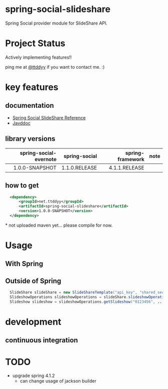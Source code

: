 # spring-social-slideshare

Spring Social provider module for SlideShare API.


# Project Status

Actively implementing features!!  

ping me at [@ttddyy](https://twitter.com/ttddyy) if you want to contact me. :)   

# key features


## documentation

- [Spring Social SlideShare Reference](https://github.com/ttddyy/spring-social-slideshare/wiki/About)
- [Javddoc](https://github.com/ttddyy/spring-social-slideshare/wiki/Javadoc)

## library versions

| spring-social-evernote | spring-social | spring-framework |                     note |
| ----------------------:| -------------:| ----------------:| ------------------------ | 
|         1.0.0-SNAPSHOT | 1.1.0.RELEASE |    4.1.1.RELEASE |                          |

## how to get


```xml
  <dependency>
      <groupId>net.ttddyy</groupId>
      <artifactId>spring-social-slideshare</artifactId>
      <version>1.0.0-SNAPSHOT</version>
  </dependency>
```
\* not uploaded maven yet... please compile for now.

# Usage

## With Spring

## Outside of Spring

```java
  SlideShare slideShare = new SlideShareTemplate("api_key", "shared_secret");
  SlideshowOperations slideshowOperations = slideShare.slideshowOperations();
  Slideshow slideshow = slideshowOperations.getSlideshow("0123456", ...);
```

# development

## continuous integration

# TODO

- upgrade spring 4.1.2
  - can change usage of jackson builder

